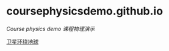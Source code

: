 # coursephysicsdemo.github.io
*Course physics demo*
*课程物理演示*


[卫星环绕地球](https://n1u.github.io/coursephysicsdemo.github.io/05_satellite/index.html)